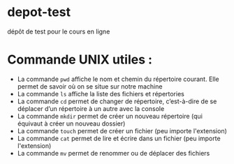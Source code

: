 # depot-test
dépôt de test pour le cours en ligne

# Commande UNIX utiles :

- La commande `pwd` affiche le nom et chemin du répertoire courant. Elle permet de savoir où on se situe sur notre machine 
- La commande `ls` affiche la liste des fichiers et répertories
- La commande `cd` permet de changer de répertoire, c’est-à-dire de se déplacer d’un répertoire à un autre avec la console  
- La commande `mkdir` permet de créer un nouveau répertoire (qui équivaut à créer un nouveau dossier) 
- La commande `touch` permet de créer un fichier (peu importe l'extension)
- La commande `cat` permet de lire et écrire dans un fichier (peu importe l'extension)
- La commande `mv` permet de renommer ou de déplacer des fichiers
